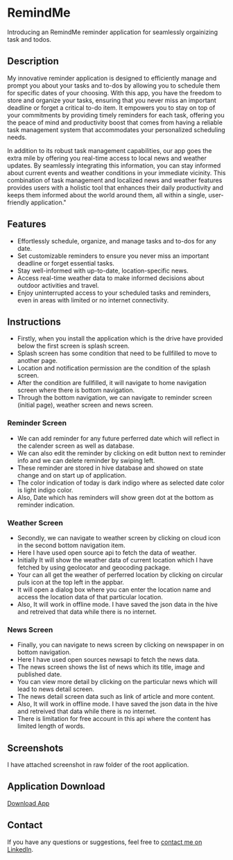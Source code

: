 # RemindMe

Introducing an RemindMe reminder application for seamlessly orgainizing task and todos.

## Description

My innovative reminder application is designed to efficiently manage and prompt you about your tasks and to-dos by allowing you to schedule them for specific dates of your choosing. With this app, you have the freedom to store and organize your tasks, ensuring that you never miss an important deadline or forget a critical to-do item. It empowers you to stay on top of your commitments by providing timely reminders for each task, offering you the peace of mind and productivity boost that comes from having a reliable task management system that accommodates your personalized scheduling needs.

In addition to its robust task management capabilities, our app goes the extra mile by offering you real-time access to local news and weather updates. By seamlessly integrating this information, you can stay informed about current events and weather conditions in your immediate vicinity. This combination of task management and localized news and weather features provides users with a holistic tool that enhances their daily productivity and keeps them informed about the world around them, all within a single, user-friendly application."

## Features

- Effortlessly schedule, organize, and manage tasks and to-dos for any date.
- Set customizable reminders to ensure you never miss an important deadline or forget essential tasks.
- Stay well-informed with up-to-date, location-specific news.
- Access real-time weather data to make informed decisions about outdoor activities and travel.
- Enjoy uninterrupted access to your scheduled tasks and reminders, even in areas with limited or no internet connectivity.

## Instructions

- Firstly, when you install the application which is the drive have provided below the first screen is splash screen.
- Splash screen has some condition that need to be fullfilled to move to another page.
- Location and notification permission are the condition of the splash screen.
- After the condition are fullfilled, it will navigate to home navigation screen where there is bottom navigation.
- Through the bottom navigation, we can navigate to reminder screen (initial page), weather screen and news screen.

### Reminder Screen

- We can add reminder for any future perferred date which will reflect in the calender screen as well as database.
- We can also edit the reminder by clicking on edit button next to reminder info and we can delete reminder by swiping left.
- These reminder are stored in hive database and showed on state change and on start up of application.
- The color indication of today is dark indigo where as selected date color is light indigo color.
- Also, Date which has reminders will show green dot at the bottom as reminder indication.

### Weather Screen

- Secondly, we can navigate to weather screen by clicking on cloud icon in the second bottom navigation item.
- Here I have used open source api to fetch the data of weather.
- Initially It will show the weather data of current location which I have fetched by using geolocator and geocoding package.
- Your can all get the weather of perferred location by clicking on circular puls icon at the top left in the appbar.
- It will open a dialog box where you can enter the location name and access the location data of that particular location.
- Also, It will work in offline mode. I have saved the json data in the hive and retreived that data while there is no internet.

### News Screen

- Finally, you can navigate to news screen by clicking on newspaper in on bottom navigation.
- Here I have used open sources newsapi to fetch the news data.
- The news screen shows the list of news which its title, image and published date.
- You can view more detail by clicking on the particular news which will lead to news detail screen.
- The news detail screen data such as link of article and more content.
- Also, It will work in offline mode. I have saved the json data in the hive and retreived that data while there is no internet.
- There is limitation for free account in this api where the content has limited length of words.

## Screenshots

I have attached screenshot in raw folder of the root application.

## Application Download

<a href="https://drive.google.com/file/d/1aavUUJ0I-7r6IHTmyiaqUQLXQw03xANc/view?usp=sharing"> Download App </a>



## Contact

If you have any questions or suggestions, feel free
to [contact me on LinkedIn](https://www.linkedin.com/in/nirajkaranjeet/).


